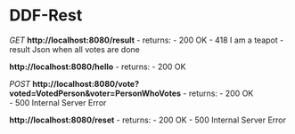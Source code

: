 # DDF-Rest

*GET*
**http://localhost:8080/result**
    - returns: 
        - 200 OK 
        - 418 I am a teapot
        - result Json when all votes are done

**http://localhost:8080/hello**
    - returns: 
        - 200 OK


*POST*
**http://localhost:8080/vote?voted=VotedPerson&voter=PersonWhoVotes** 
    - returns:
        - 200 OK  
        - 500 Internal Server Error

**http://localhost:8080/reset**
    -  returns:
        - 200 OK 
        - 500 Internal Server Error